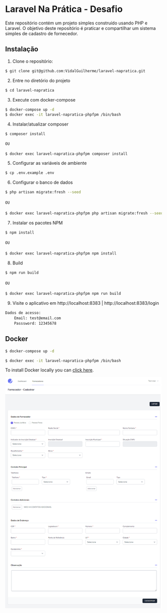 # Laravel Na Prática - Desafio
Este repositório contém um projeto simples construído usando PHP e Laravel. O objetivo deste repositório é praticar e compartilhar um sistema simples de cadastro de fornecedor.

## Instalação

1. Clone o repositório:
```bash
$ git clone git@github.com:VidalGuilherme/laravel-napratica.git
```

2. Entre no diretório do projeto
```bash
$ cd laravel-napratica
```

3. Execute com docker-compose
```bash
$ docker-compose up -d
$ docker exec -it laravel-napratica-phpfpm /bin/bash
```

4. Instalar/atualizar composer
```
$ composer install 

OU

$ docker exec laravel-napratica-phpfpm composer install
```

5. Configurar as variáveis de ambiente 
```bash
$ cp .env.example .env
```

6. Configurar o banco de dados
```bash
$ php artisan migrate:fresh --seed

OU

$ docker exec laravel-napratica-phpfpm php artisan migrate:fresh --seed
```

7. Instalar os pacotes NPM
```bash
$ npm install

OU

$ docker exec laravel-napratica-phpfpm npm install
```

8. Build
```bash
$ npm run build

OU 

$ docker exec laravel-napratica-phpfpm npm run build
```

9. Visite o aplicativo em http://localhost:8383 | http://localhost:8383/login

```bash
Dados de acesso:
	Email: test@email.com
	Passsword: 12345678
```


## Docker

```bash
$ docker-compose up -d
```

```bash
$ docker exec -it laravel-napratica-phpfpm /bin/bash 
```

To install Docker locally you can [click here](https://www.docker.com/products/docker-desktop/).

![Print](./laravel-napratica.png)